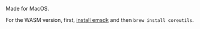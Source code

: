 
Made for MacOS.

For the WASM version, first, [install emsdk](https://emscripten.org/docs/getting_started/downloads.html) and then `brew install coreutils`.
